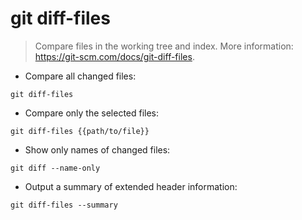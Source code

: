# git diff-files

> Compare files in the working tree and index.
> More information: <https://git-scm.com/docs/git-diff-files>.

- Compare all changed files:

`git diff-files`

- Compare only the selected files:

`git diff-files {{path/to/file}}`

- Show only names of changed files:

`git diff --name-only`

- Output a summary of extended header information:

`git diff-files --summary`
